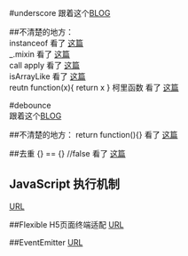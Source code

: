 #underscore
跟着这个[BLOG](https://github.com/mqyqingfeng/Blog)

##不清楚的地方：  
instanceof 看了 [这篇](https://www.cnblogs.com/Trr-984688199/p/6180040.html)  
_.mixin 看了 [这篇](https://blog.csdn.net/u012468376/article/details/53121081)  
call apply 看了 [这篇](https://www.cnblogs.com/zhumingzhenhao/p/8337146.html)  
isArrayLike 看了 [这篇](https://www.cnblogs.com/wjx91/p/5798598.html)  
reutn function(x){ return x } 柯里函数 看了 [这篇](https://www.zhangxinxu.com/wordpress/2013/02/js-currying/)

#debounce  
跟着这个[BLOG](https://github.com/mqyqingfeng/Blog/issues/58)

##不清楚的地方：
return function(){} 看了 [这篇](https://segmentfault.com/q/1010000012403759) 

##去重
{} == {} //false 看了 [这篇](https://blog.csdn.net/hb_zhouyj/article/details/78343021) 

## JavaScript 执行机制
[URL](https://juejin.im/post/59e85eebf265da430d571f89)

##Flexible H5页面终端适配
[URL](https://www.w3cplus.com/mobile/lib-flexible-for-html5-layout.html)

##EventEmitter
[URL](https://www.cnblogs.com/leaf930814/p/9014200.html)
